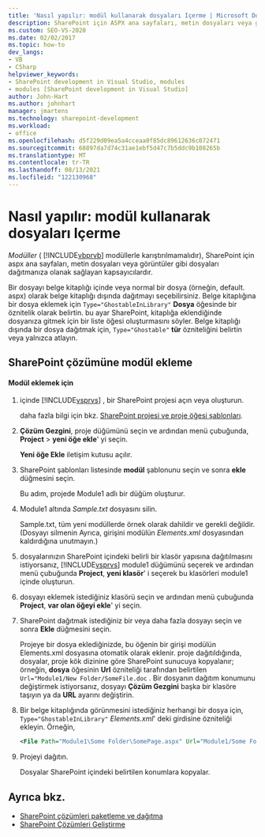 ```yaml
---
title: 'Nasıl yapılır: modül kullanarak dosyaları Içerme | Microsoft Docs'
description: SharePoint için ASPX ana sayfaları, metin dosyaları veya görüntüler gibi dosyaları dağıtmanıza imkan tanıyan bir kapsayıcı olan modül kullanarak dosyaları eklemeyi öğrenin.
ms.custom: SEO-VS-2020
ms.date: 02/02/2017
ms.topic: how-to
dev_langs:
- VB
- CSharp
helpviewer_keywords:
- SharePoint development in Visual Studio, modules
- modules [SharePoint development in Visual Studio]
author: John-Hart
ms.author: johnhart
manager: jmartens
ms.technology: sharepoint-development
ms.workload:
- office
ms.openlocfilehash: d5f229d09ea5a4cceaa0f85dc89612636c072471
ms.sourcegitcommit: 68897da7d74c31ae1ebf5d47c7b5ddc9b108265b
ms.translationtype: MT
ms.contentlocale: tr-TR
ms.lasthandoff: 08/13/2021
ms.locfileid: "122130968"
---
```

# <a name="how-to-include-files-by-using-a-module"></a>Nasıl yapılır: modül kullanarak dosyaları Içerme
  *Modüller* ( [!INCLUDE[vbprvb](../sharepoint/includes/vbprvb-md.md)] modüllerle karıştırılmamalıdır), SharePoint için aspx ana sayfaları, metin dosyaları veya görüntüler gibi dosyaları dağıtmanıza olanak sağlayan kapsayıcılardır.

 Bir dosyayı belge kitaplığı içinde veya normal bir dosya (örneğin, default. aspx) olarak belge kitaplığı dışında dağıtmayı seçebilirsiniz. Belge kitaplığına bir dosya eklemek için `Type="GhostableInLibrary"` **Dosya** öğesinde bir öznitelik olarak belirtin. bu ayar SharePoint, kitaplığa eklendiğinde dosyanıza gitmek için bir liste öğesi oluşturmasını söyler. Belge kitaplığı dışında bir dosya dağıtmak için, `Type="Ghostable"` **tür** özniteliğini belirtin veya yalnızca atlayın.

## <a name="add-a-module-to-a-sharepoint-solution"></a>SharePoint çözümüne modül ekleme

#### <a name="to-add-a-module"></a>Modül eklemek için

1. içinde [!INCLUDE[vsprvs](../sharepoint/includes/vsprvs-md.md)] , bir SharePoint projesi açın veya oluşturun.

     daha fazla bilgi için bkz. [SharePoint projesi ve proje öğesi şablonları](../sharepoint/sharepoint-project-and-project-item-templates.md).

2. **Çözüm Gezgini**, proje düğümünü seçin ve ardından menü çubuğunda, **Project**  >  **yeni öğe ekle**' yi seçin.

     **Yeni öğe Ekle** iletişim kutusu açılır.

3. SharePoint şablonları listesinde **modül** şablonunu seçin ve sonra **ekle** düğmesini seçin.

     Bu adım, projede Module1 adlı bir düğüm oluşturur.

4. Module1 altında *Sample.txt* dosyasını silin.

     Sample.txt, tüm yeni modüllerde örnek olarak dahildir ve gerekli değildir. (Dosyayı silmenin Ayrıca, girişini modülün *Elements.xml* dosyasından kaldırdığına unutmayın.)

5. dosyalarınızın SharePoint içindeki belirli bir klasör yapısına dağıtılmasını istiyorsanız, [!INCLUDE[vsprvs](../sharepoint/includes/vsprvs-md.md)] module1 düğümünü seçerek ve ardından menü çubuğunda **Project**, **yeni klasör**' i seçerek bu klasörleri module1 içinde oluşturun.

6. dosyayı eklemek istediğiniz klasörü seçin ve ardından menü çubuğunda **Project**, **var olan öğeyi ekle**' yi seçin.

7. SharePoint dağıtmak istediğiniz bir veya daha fazla dosyayı seçin ve sonra **Ekle** düğmesini seçin.

     Projeye bir dosya eklediğinizde, bu öğenin bir girişi modülün Elements.xml dosyasına otomatik olarak eklenir. proje dağıtıldığında, dosyalar, proje kök dizinine göre SharePoint sunucuya kopyalanır; örneğin, **dosya** öğesinin **Url** özniteliği tarafından belirtilen `Url="Module1/New Folder/SomeFile.doc` . Bir dosyanın dağıtım konumunu değiştirmek istiyorsanız, dosyayı **Çözüm Gezgini** başka bir klasöre taşıyın ya da **URL** ayarını değiştirin.

8. Bir belge kitaplığında görünmesini istediğiniz herhangi bir dosya için, `Type="GhostableInLibrary"` *Elements.xml*' deki girdisine özniteliği ekleyin. Örneğin,

    ```xml
    <File Path="Module1\Some Folder\SomePage.aspx" Url="Module1/Some Folder/SomePage.aspx" Type="GhostableInLibrary" />
    ```

9. Projeyi dağıtın.

     Dosyalar SharePoint içindeki belirtilen konumlara kopyalar.

## <a name="see-also"></a>Ayrıca bkz.
- [SharePoint çözümleri paketleme ve dağıtma](../sharepoint/packaging-and-deploying-sharepoint-solutions.md)
- [SharePoint Çözümleri Geliştirme](../sharepoint/developing-sharepoint-solutions.md)
